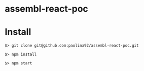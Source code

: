 # assembl-react-poc

# Install

```console
$> git clone git@github.com:paolina92/assembl-react-poc.git
```
```console
$> npm install
```
```console
$> npm start
```
